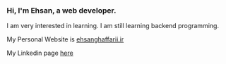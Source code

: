 ### Hi, I'm Ehsan, a web developer.

I am very interested in learning. I am still learning backend programming.

My Personal Website is [ehsanghaffarii.ir](https://ehsanghaffarii.ir)

My Linkedin page [here](https://linkedin.com/in/ehsanghaffarii)
